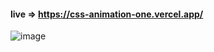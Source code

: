 #### live => https://css-animation-one.vercel.app/

![image](https://user-images.githubusercontent.com/116490426/198073514-62f743e9-0560-4692-96c1-ed84f68ee05c.png)
